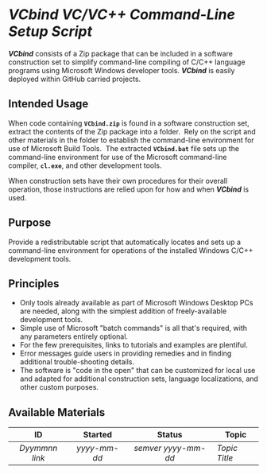 <!-- index.md 0.1.5                 UTF-8                          2021-09-04
     ----1----|----2----|----3----|----4----|----5----|----6----|----7----|--*

                   VCBIND: VC/VC++ COMMAND-LINE SETUP SCRIPT
     -->

# ***VCbind** VC/VC++ Command-Line Setup Script*

***VCbind*** consists of a Zip package that can be included in a software
construction set to simplify command-line compiling of C/C++ language programs
using Microsoft Windows developer tools.  ***VCbind*** is easily deployed
within GitHub carried projects.

## Intended Usage

When code containing **`VCbind.zip`** is found in a software construction set,
extract the contents of the Zip package into a folder.  Rely on the script
and other materials in the folder to establish the command-line environment
for use of Microsoft Build Tools.  The extracted **`VCbind.bat`** file sets up
the command-line environment for use of the Microsoft command-line compiler,
 **`cl.exe`**, and other development tools.

When construction sets have their own procedures for their overall operation,
those instructions are relied upon for how and when ***VCbind*** is used.

## Purpose

Provide a redistributable script that automatically locates and sets up a
command-line environment for operations of the installed Windows C/C++
development tools.
  
## Principles

* Only tools already available as part of Microsoft Windows Desktop PCs are
needed, along with the simplest addition of freely-available development
tools.
* Simple use of Microsoft "batch commands" is all that's required, with any
parameters entirely optional.
* For the few prerequisites, links to tutorials and examples are plentiful.
* Error messages guide users in providing remedies and in finding additional
trouble-shooting details.
* The software is "code in the open" that can be customized for local use and
adapted for additional construction sets, language localizations, and other
custom purposes.

## Available Materials

| **ID** | **Started** | **Status** | **Topic** |
|   :-:   |   :-:   |  :-:   |  ---  |
| _Dyymmnn link_ | _yyyy-mm-dd_ | _semver yyyy-mm-dd_ | _Topic Title_ |

<!-- ----1----|----2----|----3----|----4----|----5----|----6----|----7----|--*

     0.1.5 2021-09-04T05:21Z Simplify the description, moving other factors
           into D161101.txt.
     0.1.4 2021-09-03T23:17Z Switch to unnumbered lists correctly
     0.1.3 2021-09-03T22:30Z Switch to unnumbered lists
     0.1.2 2021-09-03T22:11Z Try again
     0.1.1 2021-09-03T22:02Z Numbered-List Fixup
     0.1.0 2021-09-03T21:33Z Transposition to nfoTools/dev/D161101/
     0.0.3 2017-12-26-12:08 Touch up and link to d161102/3
     0.0.2 2017-02-22-17:16 Add Synopsis and the 5Ps
     0.0.1 2016-11-25-11:32 Establish VCbind 0.1.0
     0.0.0 2016-11-12-17:32 create bootstrap placeholder to morph into the
           necessary material

                 *** end of docs/dev/D161101/index.md ***
     -->
